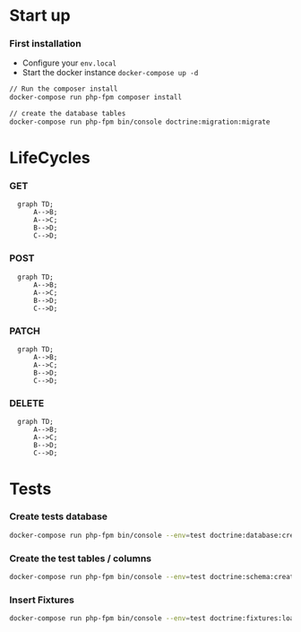 # Start up

### First installation

- Configure your `env.local`
- Start the docker instance `docker-compose up -d`

```bash
// Run the composer install
docker-compose run php-fpm composer install

// create the database tables
docker-compose run php-fpm bin/console doctrine:migration:migrate
```

# LifeCycles

### GET

```mermaid
  graph TD;
      A-->B;
      A-->C;
      B-->D;
      C-->D;
```

### POST

```mermaid
  graph TD;
      A-->B;
      A-->C;
      B-->D;
      C-->D;
```

### PATCH

```mermaid
  graph TD;
      A-->B;
      A-->C;
      B-->D;
      C-->D;
```

### DELETE

```mermaid
  graph TD;
      A-->B;
      A-->C;
      B-->D;
      C-->D;
```

# Tests

### Create tests database

```bash
docker-compose run php-fpm bin/console --env=test doctrine:database:create
```

### Create the test tables / columns

```bash
docker-compose run php-fpm bin/console --env=test doctrine:schema:create
```

### Insert Fixtures

```bash
docker-compose run php-fpm bin/console --env=test doctrine:fixtures:load --purge-with-truncate
```
